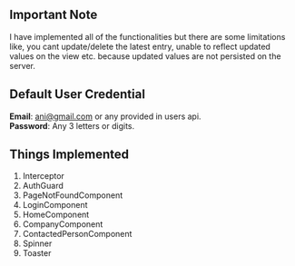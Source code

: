 ## Important Note
I have implemented all of the functionalities but there are some limitations
like, you cant update/delete the latest entry, unable to reflect updated values on the view etc.
because updated values are not persisted on the server.

## Default User Credential
**Email**: ani@gmail.com or any provided in users api. </br>
**Password**: Any 3 letters or digits.

## Things Implemented
1. Interceptor
2. AuthGuard
3. PageNotFoundComponent
4. LoginComponent
5. HomeComponent
6. CompanyComponent
7. ContactedPersonComponent
8. Spinner
9. Toaster


